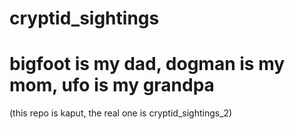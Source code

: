 # cryptid_sightings

# bigfoot is my dad, dogman is my mom, ufo is my grandpa

(this repo is kaput, the real one is cryptid_sightings_2)

